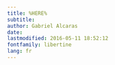 ```yaml
---
title: %HERE% 
subtitle: 
author: Gabriel Alcaras
date: 
lastmodified: 2016-05-11 18:52:12
fontfamily: libertine
lang: fr
---
```

